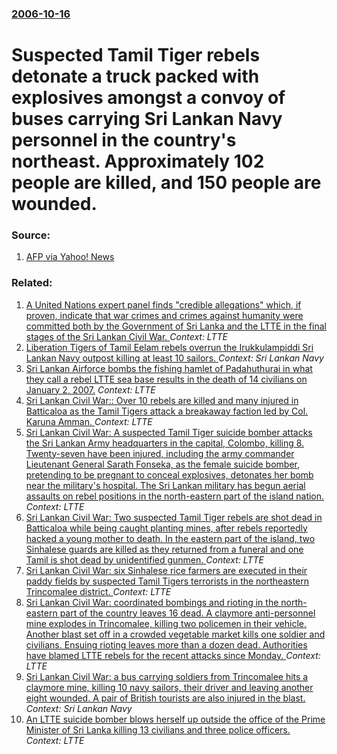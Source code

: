 ### [2006-10-16](/news/2006/10/16/index.md)

#  Suspected Tamil Tiger rebels detonate a truck packed with explosives amongst a convoy of buses carrying Sri Lankan Navy personnel in the country's northeast. Approximately 102 people are killed, and 150 people are wounded. 




### Source:

1. [AFP via Yahoo! News](http://news.yahoo.com/s/afp/20061016/ts_afp/srilankaunrest_061016140027)

### Related:

1. [A United Nations expert panel finds "credible allegations" which, if proven, indicate that war crimes and crimes against humanity were committed both by the Government of Sri Lanka and the LTTE in the final stages of the Sri Lankan Civil War. ](/news/2011/04/16/a-united-nations-expert-panel-finds-credible-allegations-which-if-proven-indicate-that-war-crimes-and-crimes-against-humanity-were-commi.md) _Context: LTTE_
2. [ Liberation Tigers of Tamil Eelam rebels overrun the Irukkulampiddi Sri Lankan Navy outpost killing at least 10 sailors. ](/news/2008/06/11/liberation-tigers-of-tamil-eelam-rebels-overrun-the-irukkulampiddi-sri-lankan-navy-outpost-killing-at-least-10-sailors.md) _Context: Sri Lankan Navy_
3. [ Sri Lankan Airforce bombs the fishing hamlet of Padahuthurai in what they call a rebel LTTE sea base results in the death of 14 civilians on January 2, 2007.](/news/2007/01/2/sri-lankan-airforce-bombs-the-fishing-hamlet-of-padahuthurai-in-what-they-call-a-rebel-ltte-sea-base-results-in-the-death-of-14-civilians-o.md) _Context: LTTE_
4. [ Sri Lankan Civil War:: Over 10 rebels are killed and many injured in Batticaloa as the Tamil Tigers attack a breakaway faction led by Col. Karuna Amman. ](/news/2006/05/1/sri-lankan-civil-war-over-10-rebels-are-killed-and-many-injured-in-batticaloa-as-the-tamil-tigers-attack-a-breakaway-faction-led-by-col.md) _Context: LTTE_
5. [ Sri Lankan Civil War: A suspected Tamil Tiger suicide bomber attacks the Sri Lankan Army headquarters in the capital, Colombo, killing 8. Twenty-seven have been injured, including the army commander Lieutenant General Sarath Fonseka, as the female suicide bomber, pretending to be pregnant to conceal explosives, detonates her bomb near the military's hospital. The Sri Lankan military has begun aerial assaults on rebel positions in the north-eastern part of the island nation. ](/news/2006/04/25/sri-lankan-civil-war-a-suspected-tamil-tiger-suicide-bomber-attacks-the-sri-lankan-army-headquarters-in-the-capital-colombo-killing-8-t.md) _Context: LTTE_
6. [ Sri Lankan Civil War: Two suspected Tamil Tiger rebels are shot dead in Batticaloa while being caught planting mines, after rebels reportedly hacked a young mother to death. In the eastern part of the island, two Sinhalese guards are killed as they returned from a funeral and one Tamil is shot dead by unidentified gunmen. ](/news/2006/04/24/sri-lankan-civil-war-two-suspected-tamil-tiger-rebels-are-shot-dead-in-batticaloa-while-being-caught-planting-mines-after-rebels-reported.md) _Context: LTTE_
7. [ Sri Lankan Civil War: six Sinhalese rice farmers are executed in their paddy fields by suspected Tamil Tigers terrorists in the northeastern Trincomalee district. ](/news/2006/04/23/sri-lankan-civil-war-six-sinhalese-rice-farmers-are-executed-in-their-paddy-fields-by-suspected-tamil-tigers-terrorists-in-the-northeaster.md) _Context: LTTE_
8. [ Sri Lankan Civil War: coordinated bombings and rioting in the north-eastern part of the country leaves 16 dead. A claymore anti-personnel mine explodes in Trincomalee, killing two policemen in their vehicle. Another blast set off in a crowded vegetable market kills one soldier and civilians. Ensuing rioting leaves more than a dozen dead. Authorities have blamed LTTE rebels for the recent attacks since Monday. ](/news/2006/04/12/sri-lankan-civil-war-coordinated-bombings-and-rioting-in-the-north-eastern-part-of-the-country-leaves-16-dead-a-claymore-anti-personnel-m.md) _Context: LTTE_
9. [ Sri Lankan Civil War: a bus carrying soldiers from Trincomalee hits a claymore mine, killing 10 navy sailors, their driver and leaving another eight wounded. A pair of British tourists are also injured in the blast. ](/news/2006/04/11/sri-lankan-civil-war-a-bus-carrying-soldiers-from-trincomalee-hits-a-claymore-mine-killing-10-navy-sailors-their-driver-and-leaving-anot.md) _Context: Sri Lankan Navy_
10. [An LTTE suicide bomber blows herself up outside the office of the Prime Minister of Sri Lanka killing 13 civilians and three police officers.](/news/2000/01/5/an-ltte-suicide-bomber-blows-herself-up-outside-the-office-of-the-prime-minister-of-sri-lanka-killing-13-civilians-and-three-police-officers.md) _Context: LTTE_
